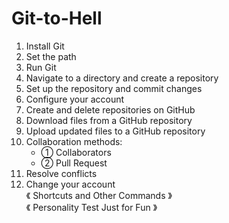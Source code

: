 # Git-to-Hell

1. Install Git
2. Set the path
3. Run Git
4. Navigate to a directory and create a repository
5. Set up the repository and commit changes
6. Configure your account
7. Create and delete repositories on GitHub
8. Download files from a GitHub repository
9. Upload updated files to a GitHub repository
10. Collaboration methods:
    - ① Collaborators
    - ② Pull Request
11. Resolve conflicts
12. Change your account <br>
《 Shortcuts and Other Commands 》 <br>
《 Personality Test Just for Fun 》 <br>